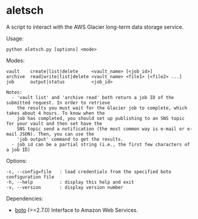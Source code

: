 aletsch
=======

A script to interact with the AWS Glacier long-term data storage service.

Usage:

`python aletsch.py [options] <mode>`
  
Modes:

    vault    create|list|delete     <vault_name> [<job_id>]
    archive  read|write|list|delete <vault_name> <file1> [<file2> ...]
    job      output|status          <job_id>
    
    Notes:
      - 'vault list' and 'archive read' both return a job ID of the submitted request. In order to retrieve
        the results you must wait for the Glacier job to complete, which takes about 4 hours. To know when the
        job has completed, you should set up publishing to an SNS topic for your vault and then set have the
        SNS topic send a notification (the most common way is e-mail or e-mail JSON). Then, you can use the
        'job output' command to get the results.
      - job_id can be a partial string (i.e., the first few characters of a job ID)
    
Options:

    -c, --config=file   : load credentials from the specified boto configuration file
    -h, --help          : display this help and exit
    -v, --version       : display version number
  
Dependencies:
* [boto](https://github.com/boto/boto) (>=2.7.0) Interface to Amazon Web Services.

